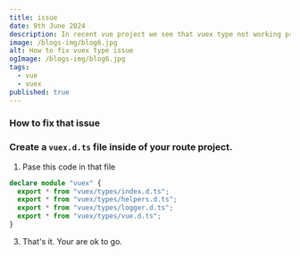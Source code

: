 ```yaml
---
title: issue
date: 9th June 2024
description: In recent vue project we see that vuex type not working properly. We will fix that type issue and make vuex type workable
image: /blogs-img/blog6.jpg
alt: How to fix vuex type issue
ogImage: /blogs-img/blog6.jpg
tags:
  - vue
  - vuex
published: true
---
```


### How to fix that issue

### Create a `vuex.d.ts` file inside of your route project.

1. Pase this code in that file

```ts
declare module "vuex" {
  export * from "vuex/types/index.d.ts";
  export * from "vuex/types/helpers.d.ts";
  export * from "vuex/types/logger.d.ts";
  export * from "vuex/types/vue.d.ts";
}
```

3. That's it. Your are ok to go.
